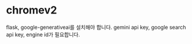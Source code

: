 # chromev2
flask, google-generativeai를 설치해야 합니다.
gemini api key, google search api key, engine id가 필요합니다.

